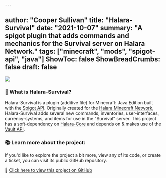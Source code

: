 	---
author: "Cooper Sullivan"
title: "Halara-Survival"
date: "2021-10-07"
summary: "A spigot plugin that adds commands and mechanics for the Survival server on Halara Network."
tags: ["minecraft", "mods", "spigot-api", "java"]
ShowToc: false
ShowBreadCrumbs: false
draft: false
---

![](/images/halara-plugins/green.png)

### 📖 What is Halara-Survival?
Halara-Survival is a plugin (additive file) for Minecraft: Java Edition built with the [Spigot API](https://hub.spigotmc.org/stash/projects/SPIGOT).
Originally created for the [Halara Minecraft Network](https://mc.halara.net), Halara-Survival adds several new commands, inventories,
user-interfaces, currency-systems, and items for use in the "Survival" server. This project has a soft-dependency on [Halara-Core](https://coopersully.me/projects/halara-core/)
and depends on & makes use of the [Vault API](https://github.com/milkbowl/Vault).

### 📚 Learn more about the project:
If you'd like to explore the project a bit more, view any of its code, or create a ticket,
you can visit its public GitHub repository.

🔗 [Click here to view this project on GitHub](https://github.com/coopersully/halara-survival)